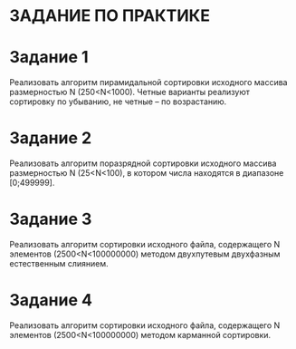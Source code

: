 # ЗАДАНИЕ ПО ПРАКТИКЕ
# Задание 1
Реализовать алгоритм пирамидальной сортировки исходного массива
размерностью N (250<N<1000).
Четные варианты реализуют сортировку по убыванию, не четные – по
возрастанию.
# Задание 2
Реализовать алгоритм поразрядной сортировки исходного массива
размерностью N (25<N<100), в котором числа находятся в диапазоне
[0;499999].
# Задание 3
Реализовать алгоритм сортировки исходного файла, содержащего N
элементов (2500<N<100000000) методом двухпутевым двухфазным
естественным слиянием.
# Задание 4
Реализовать алгоритм сортировки исходного файла, содержащего N
элементов (2500<N<100000000) методом карманной сортировки.
